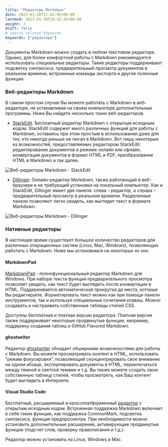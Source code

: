 ```yaml
---
title: "Редакторы Markdown"
date: 2023-01-28T11:02:05+06:00
lastmod: 2023-01-28T10:42:26+06:00
weight: 3
draft: false
# search related keywords
keywords: ["редакторы"]
---
```


Документы Markdown можно создать в любом текстовом редакторе. Однако, для более комфортной работы с Markdown
рекомендуется использовать специальные редакторы. Такие редакторы поддерживают подсветку синтаксиса, предварительный
просмотр документов в реальном времени, встроенные команды экспорта и другие полезные функции.

### Веб-редакторы Markdown

В самом простом случае Вы можете работать с Markdown в веб-редакторе, не устанавливая на своем компьютере
дополнительные программы. Ниже Вы найдете несколько таких веб-редакторов.

* [StackEdit](https://stackedit.io/). Бесплатный редактор Markdown с открытым исходным кодом. StackEdit содержит много различных функций
для работы с Markdown, оставаясь при этом простым в использовании даже для тех, кто никогда раньше не писал в Markdown.
Вот лишь некоторые из возможностей, предоставляемых редактором StackEdit: редактирование документов в режиме онлайн
или офлайн, конвертация документов в формат HTML и PDF, преобразование HTML в Markdown и так далее.

![Веб-редакторы Markdown - StackEdit](/images/Markdown/stack-edit.png)

* [Dillinger](https://dillinger.io/). Онлайн-редактор Markdown, также работающий в веб-браузере и не требующий установки на локальный
компьютер. Как и StackEdit, Dillinger имеет две панели: слева – редактор, а справа – предварительный просмотр в реальном времени.
Разделенные панели позволяют легко увидеть, как выглядит текст в формате Markdown.

![Веб-редакторы Markdown - Dillinger](/images/Markdown/dillinger.png)

### Нативные редакторы

В настоящее время существует большое количество редакторов для различных операционных систем (Linux, Mac, Windows), позволяющих
работать с Markdown. Ниже мы остановимся на некоторых из них.

#### MarkdownPad

[MarkdownPad](http://markdownpad.com/) - полнофункциональный редактор Markdown для Windows. При наборе текста функция предварительного
просмотра позволяет увидеть, как текст будет выглядеть после конвертации в HTML. Поддерживается автоматическая прокрутка до места,
которые Вы редактируете. Форматировать текст можно как при помощи панели инструментов, так и используя специальные сочетания клавиш.
Можно создавать и настраивать собственные таблицы стилей CSS.

Доступны бесплатная и платная версии редактора. Платная версия также поддерживает некоторые продвинутые функции, например,
поддержку создания таблиц и GitHub Flavored Markdown.

#### ghostwriter

Редактор [ghostwriter](https://wereturtle.github.io/ghostwriter/) обладает обширными возможностями для работы с Markdown. Вы можете
просматривать контент в HTML, использовать “режим фокусировки”, позволяющий сконцентрировать свое внимание на одном абзаце, экспортировать
документы в HTML, переключаться между темной и светлой темами и т.д. Вы также можете создать свою собственную таблицу стилей, чтобы
просмотреть, как Ваш контент будет выглядеть в Интернете.

#### Visual Studio Code

Бесплатный, расширяемый и кроссплатформенный [редактор](https://code.visualstudio.com/) с открытым исходным кодом. Встроенная поддержка
Markdown включает в себя такие функции, как поддержка CommonMark, подсветка синтаксиса, функция предпросмотра. При необходимости
можно установить дополнительные расширения, активирующие продвинутые функции (подсчет слов, проверку правописания и т.д.).

Редактор можно установить на Linux, Windows и Mac.